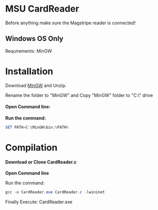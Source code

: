# MSU CardReader
Before anything make sure the Magstripe reader is connected!

## Windows OS Only

Requirements: MinGW

# Installation

Download [MinGW](https://winlibs.com/) and Unzip.

Rename the folder to "MinGW" and Copy "MinGW" folder to "C:\\" drive

#### Open Command line:
**Run the command:**

```powershell
SET PATH=C:\MinGW\bin;%PATH%
```

# Compilation

#### Download or Clone CardReader.c
**Open Command line**

Run the command:
```powershell
gcc -o CardReader.exe CardReader.c -lwininet
```
Finally Execute: CardReader.exe
